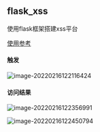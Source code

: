 ## flask_xss

使用flask框架搭建xss平台

[使用参考](https://yui77111.github.io/2021/08/16/python%E5%AE%9E%E7%8E%B0%E7%AE%80%E6%98%93xss%E5%B9%B3%E5%8F%B0/)

#### 触发

![image-20220216122116424](https://s2.loli.net/2022/02/16/tPB24v8keJa7SVz.png)



#### 访问结果

![image-20220216122356991](https://s2.loli.net/2022/02/16/GoPRvQhxFCndgqE.png)

![image-20220216122450794](https://s2.loli.net/2022/02/16/2Yn56gE1ZfzHasy.png)